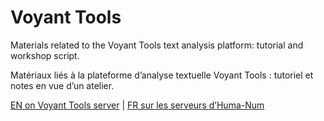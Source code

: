 # Voyant Tools

Materials related to the Voyant Tools text analysis platform: tutorial and workshop script.

Matériaux liés à la plateforme d’analyse textuelle Voyant Tools : tutoriel et notes en vue d’un atelier.

[EN on Voyant Tools server](https://voyant-tools.org/?lang=en) | [FR sur les serveurs d’Huma-Num](http://voyant.tools.huma-num.fr/?lang=fr)
